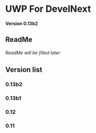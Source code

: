 # UWP For DevelNext
#### Version 0.13b2

## ReadMe
###### ReadMe will be filled later

## Version list
### 0.13b2
### 0.13b1
### 0.12
### 0.11
